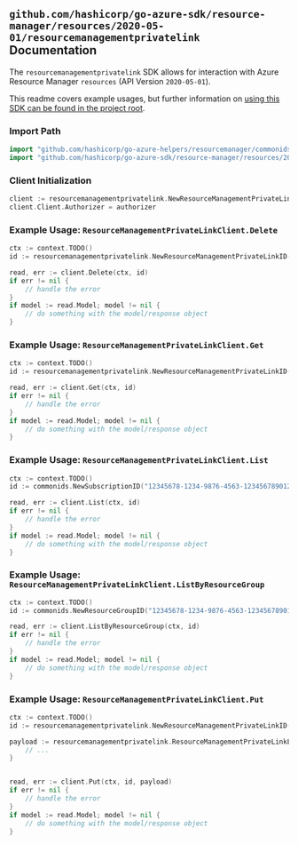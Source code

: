 
## `github.com/hashicorp/go-azure-sdk/resource-manager/resources/2020-05-01/resourcemanagementprivatelink` Documentation

The `resourcemanagementprivatelink` SDK allows for interaction with Azure Resource Manager `resources` (API Version `2020-05-01`).

This readme covers example usages, but further information on [using this SDK can be found in the project root](https://github.com/hashicorp/go-azure-sdk/tree/main/docs).

### Import Path

```go
import "github.com/hashicorp/go-azure-helpers/resourcemanager/commonids"
import "github.com/hashicorp/go-azure-sdk/resource-manager/resources/2020-05-01/resourcemanagementprivatelink"
```


### Client Initialization

```go
client := resourcemanagementprivatelink.NewResourceManagementPrivateLinkClientWithBaseURI("https://management.azure.com")
client.Client.Authorizer = authorizer
```


### Example Usage: `ResourceManagementPrivateLinkClient.Delete`

```go
ctx := context.TODO()
id := resourcemanagementprivatelink.NewResourceManagementPrivateLinkID("12345678-1234-9876-4563-123456789012", "example-resource-group", "rmplName")

read, err := client.Delete(ctx, id)
if err != nil {
	// handle the error
}
if model := read.Model; model != nil {
	// do something with the model/response object
}
```


### Example Usage: `ResourceManagementPrivateLinkClient.Get`

```go
ctx := context.TODO()
id := resourcemanagementprivatelink.NewResourceManagementPrivateLinkID("12345678-1234-9876-4563-123456789012", "example-resource-group", "rmplName")

read, err := client.Get(ctx, id)
if err != nil {
	// handle the error
}
if model := read.Model; model != nil {
	// do something with the model/response object
}
```


### Example Usage: `ResourceManagementPrivateLinkClient.List`

```go
ctx := context.TODO()
id := commonids.NewSubscriptionID("12345678-1234-9876-4563-123456789012")

read, err := client.List(ctx, id)
if err != nil {
	// handle the error
}
if model := read.Model; model != nil {
	// do something with the model/response object
}
```


### Example Usage: `ResourceManagementPrivateLinkClient.ListByResourceGroup`

```go
ctx := context.TODO()
id := commonids.NewResourceGroupID("12345678-1234-9876-4563-123456789012", "example-resource-group")

read, err := client.ListByResourceGroup(ctx, id)
if err != nil {
	// handle the error
}
if model := read.Model; model != nil {
	// do something with the model/response object
}
```


### Example Usage: `ResourceManagementPrivateLinkClient.Put`

```go
ctx := context.TODO()
id := resourcemanagementprivatelink.NewResourceManagementPrivateLinkID("12345678-1234-9876-4563-123456789012", "example-resource-group", "rmplName")

payload := resourcemanagementprivatelink.ResourceManagementPrivateLinkLocation{
	// ...
}


read, err := client.Put(ctx, id, payload)
if err != nil {
	// handle the error
}
if model := read.Model; model != nil {
	// do something with the model/response object
}
```
